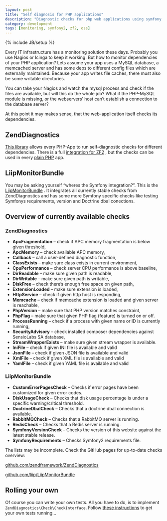 ```yaml
---
layout: post
title: "Self diagnosis for PHP applications"
description: "Diagnostic checks for php web applications using symfony 2 or zend framework 2"
category: development
tags: [monitoring, symfony2, zf2, oss]
---
```

{% include JB/setup %}

Every IT infrastructure has a monitoring solution these days. Probably you use Nagios or Icinga to keep it working. But 
how to monitor dependencies of your PHP application? Lets assume your app uses a MySQL database, a memcached server and 
has some deps to different config files which are externally maintained. Because your app writes file caches, there must 
also be some writable directories.

You can take your Nagios and watch the mysql process and check if the files are available, but will this do the whole 
job? What if the PHP-MySQL module is missing, or the webservers’ host can’t establish a connection to the database 
server?

At this point it may makes sense, that the web-application itself checks its dependencies.

## ZendDiagnostics

[This library](https://github.com/zendframework/ZendDiagnostics) allows every PHP-App to run self-diagnostic checks for 
different dependencies. There is a full [integration for ZF2](https://github.com/zendframework/ZendDiagnostics#using-diagnostics-with-zend-framework-2)
, but the checks can be used in every [plain PHP](https://github.com/zendframework/ZendDiagnostics#using-diagnostics-in-plain-php) 
app.

## LiipMonitorBundle

You may be asking yourself “wheres the Symfony integration?”. This is the [LiipMonitorBundle](https://github.com/liip/LiipMonitorBundle)
. It integrates all currently stable checks from ZendDiagnostics and has some more Symfony specific checks like testing 
Symfonys requirements, version and Doctrine dbal conections.

## Overview of currently available checks

### ZendDiagnostics

* **ApcFragmentation** – check if APC memory fragmentation is below given threshold,
* **ApcMemory** – check available APC memory,
* **Callback** – call a user-defined diagnostic function,
* **ClassExists** – make sure class exists in current environment,
* **CpuPerformance** – check server CPU performance is above baseline,
* **DirReadable** – make sure given path is readable,
* **DirWritable** – make sure given path is writable,
* **DiskFree** – check there’s enough free space on given path,
* **ExtensionLoaded** – make sure extension is loaded,
* **HttpService** – check if given http host is responding,
* **Memcache** – check if memcache extension is loaded and given server is reachable,
* **PhpVersion** – make sure that PHP version matches constraint,
* **PhpFlag** – make sure that given PHP flag (feature) is turned on or off.
* **ProcessRunning** – check if a process with given name or ID is currently running,
* **SecurityAdvisory** – check installed composer dependencies against SensioLabs SA database,
* **StreamWrapperExists** – make sure given stream wrapper is available.
* **IniFile** – check if given INI file is available and valid
* **JsonFile** – check if given JSON file is available and valid
* **XmlFile** – check if given XML file is available and valid
* **YamlFile** – check if given YAML file is available and valid

### LiipMonitorBundle

* **CustomErrorPagesCheck** – Checks if error pages have been customized for given error codes.
* **DiskUsageCheck** – Checks that disk usage percentage is under a specific warning/critical threshold.
* **DoctrineDbalCheck** – Checks that a doctrine dbal connection is available.
* **RabbitMQCheck** – Checks that a RabbitMQ server is running.
* **RedisCheck** – Checks that a Redis server is running.
* **SymfonyVersionCheck** – Checks the version of this website against the latest stable release.
* **SymfonyRequirements** – Checks Symfony2 requirements file.

The lists may be incomplete. Check the GitHub pages for up-to-date checks overview:

[github.com/zendframework/ZendDiagnostics](https://github.com/zendframework/ZendDiagnostics)

[github.com/liip/LiipMonitorBundle](https://github.com/liip/LiipMonitorBundle)

## Rolling your own

Of course you can write your own tests. All you have to do, is to implement ```ZendDiagnostics\Check\CheckInterface```. 
Follow [these instructions](https://github.com/zendframework/ZendDiagnostics#writing-custom-checks) to get your own 
tests running…